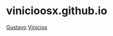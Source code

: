 # vinicioosx.github.io
[Gustavo](https://vinicioosx.github.io/android-gustavo/index.html)
[Vinicios](https://vinicioosx.github.io/android-vinicios/index.html)
